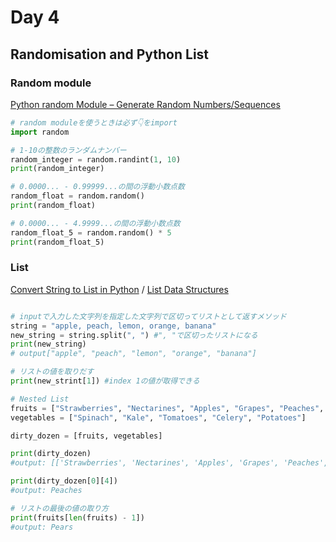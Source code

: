 # Day 4

## Randomisation and Python List

### Random module

[Python random Module – Generate Random Numbers/Sequences](https://www.askpython.com/python-modules/python-random-module-generate-random-numbers-sequences)

```python
# random moduleを使うときは必ず👇をimport
import random

# 1-10の整数のランダムナンバー
random_integer = random.randint(1, 10)
print(random_integer)

# 0.0000... - 0.99999...の間の浮動小数点数
random_float = random.random()
print(random_float)

# 0.0000... - 4.9999...の間の浮動小数点数
random_float_5 = random.random() * 5
print(random_float_5)
```
### List

[Convert String to List in Python](https://www.askpython.com/python/string/convert-string-to-list-in-python) / 
[List Data Structures](https://docs.python.org/3/tutorial/datastructures.html)

```python

# inputで入力した文字列を指定した文字列で区切ってリストとして返すメソッド
string = "apple, peach, lemon, orange, banana"
new_string = string.split(", ") #", "で区切ったリストになる
print(new_string)
# output["apple", "peach", "lemon", "orange", "banana"]

# リストの値を取りだす
print(new_strint[1]) #index 1の値が取得できる

# Nested List
fruits = ["Strawberries", "Nectarines", "Apples", "Grapes", "Peaches", "Cherries", "Pears"]
vegetables = ["Spinach", "Kale", "Tomatoes", "Celery", "Potatoes"]

dirty_dozen = [fruits, vegetables]

print(dirty_dozen)
#output: [['Strawberries', 'Nectarines', 'Apples', 'Grapes', 'Peaches', 'Cherries', 'Pears'], ['Spinach', 'Kale', 'Tomatoes', 'Celery', 'Potatoes']]

print(dirty_dozen[0][4])
#output: Peaches

# リストの最後の値の取り方
print(fruits[len(fruits) - 1])
#output: Pears

```






